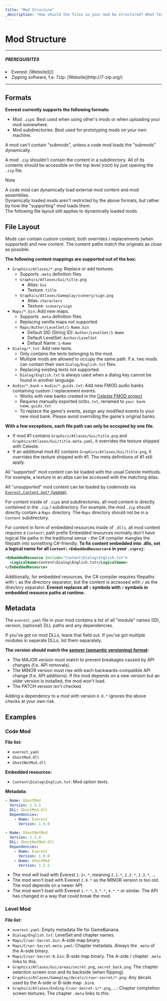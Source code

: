 ```yaml
---
title: "Mod Structure"
_description: "How should the files in your mod be structured? What formats are supported? This chapter lists some common mod structure information."
---
```


# Mod Structure

----

<!-- TODO: Get > [!PREREQUISITES] working -->
<div class="PREREQUISITES">
<h5>PREREQUISITES</h5>
<p>
<li>Everest: [Website](/)</li>
<li>Zipping software, f.e. 7zip: [Website](http://7-zip.org/)</li>
</p>
</div>

----

## Formats

**Everest currently supports the following formats:**
- Mod `.zip`s: Best used when using other's mods or when uploading your mod somewhere.
- Mod subdirectories: Best used for prototyping mods on your own machine.

A mod can't contain "submods", unless a code mod loads the "submods" dynamically.

A mod `.zip` shouldn't contain the content in a subdirectory. All of its contents should be accessible on the top level (root) by just opening the `.zip` file.

> [!NOTE]
> A code mod can dynamically load external mod content and mod assemblies.  
> Dynamically loaded mods aren't restricted by the above formats, but rather by how the "supporting" mod loads them.  
> The following file layout still applies to dynamically loaded mods.

## File Layout

Mods can contain custom content, both overrides / replacements (when supported) and new content. The content paths match the originals as close as possible.

**The following content mappings are supported out of the box:**
- `Graphics/Atlases/*.png`: Replace or add textures.
    - Supports `.meta` definition files.
    - `Graphics/Atlases/Gui/title.png`
        - Atlas: `Gui`
        - Texture: `title`
    - `Graphics/Atlases/Gameplay/scenery/sign.png`
        - Atlas: `characters`
        - Texture: `scenery/sign`
- `Maps/*.bin`: Add new maps.
    - Supports `.meta` definition files.
    - Replacing vanilla maps not supported.
    - `Maps/Author/LevelSet/1-Name.bin`
        - Default SID (String ID): `Author/LevelSet/1-Name`
        - Default LevelSet: `Author/LevelSet`
        - Default Name: `1-Name`
- `Dialog/*.txt`: Add new texts.
    - Only contains the texts belonging to the mod.
    - Multiple mods are allowed to occupy the same path. F.e. two mods can contain their own `Dialog/English.txt` files.
    - Replacing existing texts not supported.
    - `Dialog/English.txt` is always used when a dialog key cannot be found in another language.
- `Audio/*.bank` + `Audio/*.guids.txt`: Add new FMOD audio banks containing custom / replacement events.
    - Works with new banks created in the [Celeste FMOD project](https://www.fmod.com/download#demos)
    - Requires manually exported `GUIDs.txt`, renamed to `your bank name.guids.txt`
    - To replace the game's events, assign any modified events to your new mod bank. Please avoid overriding the game's original banks.

**With a few exceptions, each file path can only be occupied by one file.**
- If mod #1 contains `Graphics/Atlases/Gui/title.png` and `Graphics/Atlases/Gui/title.meta.yaml`, it overrides the texture shipped with Celeste.
- If an additional mod #2 contains `Graphics/Atlases/Gui/title.png`, it overrides the texture shipped with #1. The meta definitions of #1 still apply.

All "supported" mod content can be loaded with the usual Celeste methods. For example, a texture in an atlas can be accessed with the matching atlas.

All "unsupported" mod content can be loaded by codemods via [`Everest.Content.Get*` (usage)](/api/Celeste.Mod.Everest.Content.html#Celeste_Mod_Everest_Content_Get_System_String_System_Boolean_).

For content inside of `.zip`s and subdirectories, all mod content is directly contained in the `.zip` / subdirectory. For example, the mod `.zip` should directly contain a `Maps` directory. The `Maps` directory should not be in a `Content` subdirectory.

For content in form of embedded resources inside of `.dlls`, all mod content requires a `Content\` path prefix Embedded resources normally don't have logical file paths in the traditional sense - the C# compiler mangles the filepath into something C#-friendly. **To fix content embedded into .dlls, set a logical name for all `Content\` `<EmbeddedResource>`s in your `.csproj`:**

```xml
<EmbeddedResource Include="Content\Dialog\English.txt">
  <LogicalName>Content\Dialog\English.txt</LogicalName>
</EmbeddedResource>
```

Additionally, for embedded resources, the C# compiler requires filepaths with `\` as the directory separator, but the content is accessed with `/` as the directory separator. **Everest replaces all `\` symbols with `/` symbols in embedded resource paths at runtime.**

## Metadata

The `everest.yaml` file in your mod contains a list of all "module" names (ID), version, (optional) DLL paths and any dependencies.

If you've got no mod DLLs, leave that field out. If you've got multiple modules in separate DLLs, list them separately.

**The version should match the [semver (semantic versioning) format](https://semver.org/):**
- The MAJOR version must match to prevent breakages caused by API changes (f.e. API removals).
- The MINOR version must rise with each backwards-compatible API change (f.e. API additions). If the mod depends on a new version but an older version is installed, the mod won't load.
- The PATCH version isn't checked.

Adding a dependency to a mod with version `0.0.*` ignores the above checks at your own risk.

## Examples

### Code Mod

**File list:**
- `everest.yaml`
- `GhostMod.dll`
- `GhostNetMod.dll`

**Embedded resources:**
- `Content\Dialog\English.txt`: Mod option texts.

**Metadata:**
```yaml
- Name: GhostMod
  Version: 1.2.1
  DLL: GhostMod.dll
  Dependencies:
    - Name: Everest
      Version: 1.0.0

- Name: GhostNetMod
  Version: 1.3.4
  DLL: GhostNetMod.dll
  Dependencies:
    - Name: Everest
      Version: 1.0.0
    - Name: GhostMod
      Version: 1.2.1

```

- The mod will load with Everest `2.1+.*`, meaning `2.1.*`, `2.2.*`, `2.3.*`, ...
- The mod won't load with Everest `2.0.*` as the MINOR version is too old. The mod depends on a newer API.
- The mod won't load with Everest `1.*.*`, `3.*.*`, `4.*.*` or similar. The API has changed in a way that could break the mod.

### Level Mod

**File list:**
- `everest.yaml`: Empty metadata file for GameBanana.
- `Dialog/English.txt`: LevelSet and chapter names.
- `Maps/Cruor-Secret.bin`: A-side map binary.
- `Maps/Cruor-Secret.meta.yaml`: Chapter metadata. Always the `.meta` of the A-side binary.
- `Maps/Cruor-Secret-B.bin`: B-side map binary. The A-side / chapter `.meta` links to this.
- `Graphics/Atlases/Gui/areas/secret.png`, `secret_back.png`: The chapter selection screen icon and its backside (when flipping).
- `Graphics/Atlases/Gameplay/decals/cruor-secret/*.png`: Any decals used by the A-side or B-side map `.bin`s.
- `Graphics/Atlases/Ending-Cruor-Secret-1/*.png`, ...: Chapter completion screen textures. The chapter `.meta` links to this.
